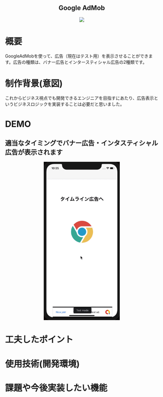 <h2 align="center">Google AdMob</h2>

<p align="center">
  <img src="https://i.gyazo.com/8797ee265b812bab2251d79c334bccfc.png" width="250px;"/>
</p>

# 概要
GoogleAdMobを使って、広告（現在はテスト用）を表示させることができます。広告の種類は、バナー広告とインタースティシャル広告の2種類です。

# 制作背景(意図)
これからビジネス視点でも開発できるエンジニアを目指すにあたり、広告表示というビジネスロジックを実装することは必要だと思いました。
 
# DEMO
## 適当なタイミングでバナー広告・インタスティシャル広告が表示されます
<p align="center">
  <img src="fcc30ec8eb3bf49bae17ff8a9c1018dd.gif" width="250px;"/>
</p>

# 工夫したポイント
# 使用技術(開発環境)


# 課題や今後実装したい機能

